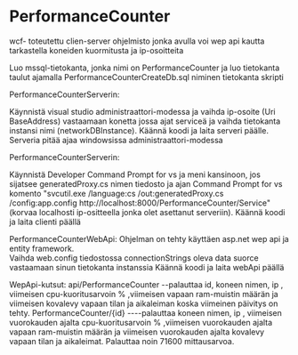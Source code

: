 # PerformanceCounter
wcf- toteutettu clien-server ohjelmisto jonka avulla voi wep api kautta tarkastella koneiden kuormitusta ja ip-osoitteita

Luo mssql-tietokanta, jonka nimi on PerformanceCounter ja luo tietokanta taulut ajamalla PerformanceCounterCreateDb.sql niminen tietokanta skripti

PerformanceCounterServerin:

Käynnistä visual studio administraattori-modessa ja vaihda ip-osoite (Uri BaseAddress) vastaamaan konetta jossa ajat serviceä ja vaihda tietokanta instansi nimi (networkDBInstance).
Käännä koodi ja laita serveri päälle. Serveria pitää ajaa windowsissa administraattori-modessa

PerformanceCounterServerin:

Käynnistä Developer Command Prompt for vs ja meni kansinoon, jos sijatsee generatedProxy.cs nimen tiedosto ja ajan Command Prompt for vs komento "svcutil.exe /language:cs /out:generatedProxy.cs /config:app.config http://localhost:8000/PerformanceCounter/Service" (korvaa localhosti ip-ositteella jonka olet asettanut serveriin).
Käännä koodi ja laita clienti päällä

PerformanceCounterWebApi:
Ohjelman on tehty käyttäen asp.net wep api ja entity framework.  
Vaihda web.config tiedostossa connectionStrings oleva data suorce vastaamaan sinun tietokanta instanssia
Käännä koodi ja laita webApi päällä 

WepApi-kutsut:
api/PerformanceCounter --palauttaa id, koneen nimen, ip , viimeisen cpu-kuoritusarvoin % ,viimeisen vapaan ram-muistin määrän ja viimeisen kovalevy vapaan tilan ja aikaleiman koska viimeinen päivitys on tehty.
PerformanceCounter/{id}  ----palauttaa koneen nimen, ip , viimeisen vuorokauden ajalta cpu-kuoritusarvoin % ,viimeisen vuorokauden ajalta vapaan ram-muistin määrän ja viimeisen vuorokauden ajalta kovalevy vapaan tilan ja aikaleimat. Palauttaa noin 71600 mittausarvoa.
